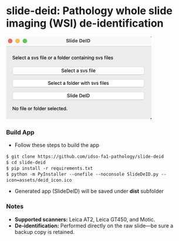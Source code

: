 # slide-deid: Pathology whole slide imaging (WSI) de-identification
<img src="./docs/app_interface.png" width="396" height="224" alt="Banner">

### Build App
- Follow these steps to build the app
```
$ git clone https://github.com/idso-fa1-pathology/slide-deid
$ cd slide-deid
$ pip install -r requirements.txt
$ python -m PyInstaller --onefile --noconsole SlideDeID.py --icon=assets/deid_icon.ico
```
- Generated app (SlideDeID) will be saved under **dist** subfolder

### Notes
- **Supported scanners:** Leica AT2, Leica GT450, and Motic.
- **De‑identification:** Performed directly on the raw slide—be sure a backup copy is retained.